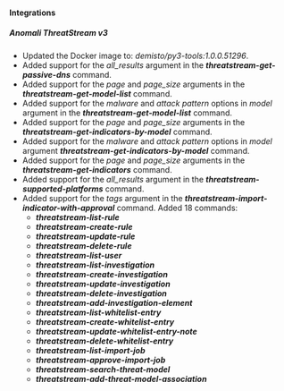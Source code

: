 
#### Integrations

##### Anomali ThreatStream v3

- Updated the Docker image to: *demisto/py3-tools:1.0.0.51296*.
- Added support for the *all_results* argument in the ***threatstream-get-passive-dns*** command.
- Added support for the *page* and *page_size* arguments in the ***threatstream-get-model-list*** command.
- Added support for the *malware* and *attack pattern* options in *model* argument in the ***threatstream-get-model-list*** command.
- Added support for the *page* and *page_size* arguments in the ***threatstream-get-indicators-by-model*** command.
- Added support for the *malware* and *attack pattern* options in *model* argument ***threatstream-get-indicators-by-model*** command.
- Added support for the *page* and *page_size* arguments in the ***threatstream-get-indicators*** command.
- Added support for the *all_results* argument in the ***threatstream-supported-platforms*** command.
- Added support for the *tags* argument in the ***threatstream-import-indicator-with-approval*** command.
Added 18 commands:
    - ***threatstream-list-rule***
    - ***threatstream-create-rule***
    - ***threatstream-update-rule***
    - ***threatstream-delete-rule***
    - ***threatstream-list-user***
    - ***threatstream-list-investigation***
    - ***threatstream-create-investigation***
    - ***threatstream-update-investigation***
    - ***threatstream-delete-investigation***
    - ***threatstream-add-investigation-element***
    - ***threatstream-list-whitelist-entry***
    - ***threatstream-create-whitelist-entry***
    - ***threatstream-update-whitelist-entry-note***
    - ***threatstream-delete-whitelist-entry***
    - ***threatstream-list-import-job***
    - ***threatstream-approve-import-job***
    - ***threatstream-search-threat-model***
    - ***threatstream-add-threat-model-association***
